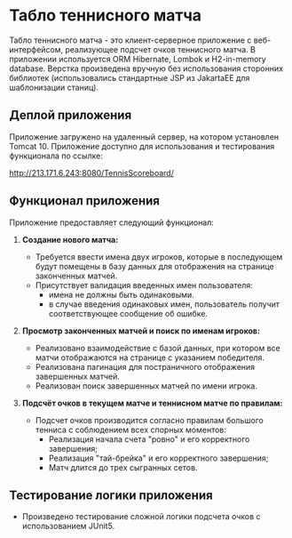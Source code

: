 # Табло теннисного матча

Табло теннисного матча - это клиент-серверное приложение с веб-интерфейсом, реализующее подсчет очков
теннисного матча. В приложении используется ORM Hibernate, Lombok и H2-in-memory database. Верстка
произведена вручную без использования сторонних библиотек (использовались стандартные JSP из JakartaEE для
шаблонизации станиц).

## Деплой приложения

Приложение загружено на удаленный сервер, на котором установлен Tomcat 10.
Приложение доступно для использования и тестирования функционала по ссылке:

http://213.171.6.243:8080/TennisScoreboard/

## Функционал приложения

Приложение предоставляет следующий функционал:

1. **Создание нового матча:**
    - Требуется ввести имена двух игроков, которые в последующем будут помещены в базу
      данных для отображения на странице законченных матчей.
    - Присутствует валидация введенных имен пользователя:
        - имена не должны быть одинаковыми.
        - в случае введения одинаковых имен, пользователь получит соответствующее
          сообщение об ошибке.

2. **Просмотр законченных матчей и поиск по именам игроков:**
    - Реализовано взаимодействие с базой данных, при котором все матчи отображаются на странице
      с указанием победителя.
    - Реализована пагинация для постраничного отображения завершенных матчей.
    - Реализован поиск завершенных матчей по имени игрока.

3. **Подсчёт очков в текущем матче и теннисном матче по правилам:**
    - Подсчет очков производится согласно правилам большого тенниса с соблюдением всех спорных моментов:
        - Реализация начала счета "ровно" и его корректного завершения;
        - Реализация "тай-брейка" и его корректного завершения;
        - Матч длится до трех сыгранных сетов.

## Тестирование логики приложения

- Произведено тестирование сложной логики подсчета очков с использованием JUnit5.
